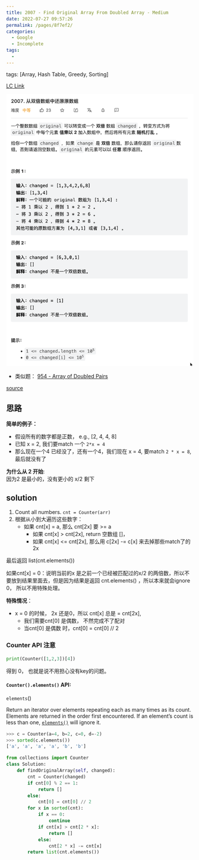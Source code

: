 ```yaml
---
title: 2007 - Find Original Array From Doubled Array - Medium
date: 2022-07-27 09:57:26
permalink: /pages/8f7ef2/
categories:
  - Google
  - Incomplete
tags:
  - 
---
```

tags: [Array, Hash Table, Greedy, Sorting]

[LC Link](https://leetcode.cn/problems/find-original-array-from-doubled-array/)

![](https://raw.githubusercontent.com/emmableu/image/master/202208101422369.png)

- 类似题： [954 - Array of Doubled Pairs](https://emmableu.github.io/blog/pages/573937/)

[source](https://leetcode.com/problems/find-original-array-from-doubled-array/discuss/1470959/JavaC%2B%2BPython-Match-from-the-Smallest-or-Biggest-100)

## 思路
**简单的例子：**
- 假设所有的数字都是正数， e.g., [2, 4, 4, 8]
- 已知 x = 2, 我们要match 一个 `2*x = 4`
- 那么现在一个4 已经没了，还有一个4，我们现在 x = 4, 要match `2 * x = 8`,  最后就没有了

**为什么从 2 开始**:  
因为2 是最小的，没有更小的 x/2 剩下


## solution
1. Count all numbers. `cnt = Counter(arr)`
2. 根据从小到大遍历这些数字：
	- 如果 cnt[x] = a, 那么 cnt[2x] 要 >= a
		- 如果 cnt[x] > cnt[2x], return 空数组 []，
		- 如果 cnt[x] <= cnt[2x], 那么用 c[2x] -= c[x] 来去掉那些match了的2x

最后返回 list(cnt.elements())

如果cnt[x] = 0：说明当前的x 是之前一个已经被匹配过的x/2 的两倍数，所以不要放到结果里面去，但是因为结果是返回 cnt.elements() ，所以本来就会ignore 0， 所以不用特殊处理。

**特殊情况**：
- x = 0 的时候， 2x 还是0，所以 cnt[x] 总是 = cnt[2x],
	- 我们需要cnt[0] 是偶数， 不然完成不了配对
	- 当cnt[0] 是偶数 时，cnt[0] = cnt[0] // 2


### Counter API 注意
```python
print(Counter([1,2,3])[4]) 
```

得到 0， 也就是说不用担心没有key的问题。

#### `Counter().elements()` API:
`elements`()[](https://docs.python.org/3/library/collections.html#collections.Counter.elements "Permalink to this definition")

Return an iterator over elements repeating each as many times as its count. Elements are returned in the order first encountered. If an element’s count is less than one, [`elements()`](https://docs.python.org/3/library/collections.html#collections.Counter.elements "collections.Counter.elements") will ignore it.
```python
>>> c = Counter(a=4, b=2, c=0, d=-2)
>>> sorted(c.elements())
['a', 'a', 'a', 'a', 'b', 'b']
```

```python
from collections import Counter
class Solution:
	def findOriginalArray(self, changed):
		cnt = Counter(changed)
		if cnt[0] % 2 == 1:
			return []
		else:
			cnt[0] = cnt[0] // 2
		for x in sorted(cnt):
			if x == 0:
				continue
			if cnt[x] > cnt[2 * x]:
				return []
			else:
				cnt[2 * x] -= cnt[x]
		return list(cnt.elements())
```